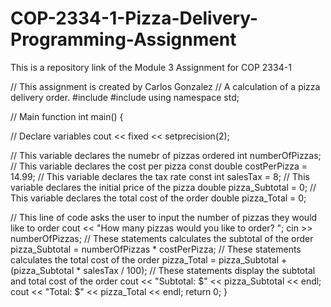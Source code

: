 # COP-2334-1-Pizza-Delivery-Programming-Assignment
This is a repository link of the Module 3 Assignment for COP 2334-1

// This assignment is created by Carlos Gonzalez
// A calculation of a pizza delivery order.
#include <iostream>
#include <iomanip>
using namespace std;

// Main function
int main() {

  // Declare variables
  cout << fixed << setprecision(2);

  // This variable declares the numebr of pizzas ordered
  int numberOfPizzas;
  // This variable declares the cost per pizza
  const double costPerPizza = 14.99;
  // This variable declares the tax rate
  const int salesTax = 8;
  // This variable declares the initial price of the pizza
  double pizza_Subtotal = 0;
  // This variable declares the total cost of the order
  double pizza_Total = 0;

  // This line of code asks the user to input the number of pizzas they would like to order
  cout << "How many pizzas would you like to order? ";
  cin >> numberOfPizzas;
  // These statements calculates the subtotal of the order
  pizza_Subtotal = numberOfPizzas * costPerPizza;
  // These statements calculates the total cost of the order
  pizza_Total = pizza_Subtotal + (pizza_Subtotal * salesTax / 100);
  // These statements display the subtotal and total cost of the order
  cout << "Subtotal: $" << pizza_Subtotal << endl;
  cout << "Total: $" << pizza_Total << endl;
  return 0;
}
